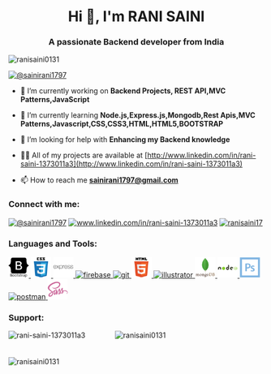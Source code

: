 <h1 align="center">Hi 👋, I'm RANI SAINI</h1>
<h3 align="center">A passionate Backend developer from India</h3>

<p align="left"> <img src="https://komarev.com/ghpvc/?username=ranisaini0131&label=Profile%20views&color=0e75b6&style=flat" alt="ranisaini0131" /> </p>

<p align="left"> <a href="https://twitter.com/@sainirani1797" target="blank"><img src="https://img.shields.io/twitter/follow/@sainirani1797?logo=twitter&style=for-the-badge" alt="@sainirani1797" /></a> </p>

- 🔭 I’m currently working on **Backend Projects, REST API,MVC Patterns,JavaScript**

- 🌱 I’m currently learning **Node.js,Express.js,Mongodb,Rest Apis,MVC Patterns,Javascript,CSS,CSS3,HTML,HTML5,BOOTSTRAP**

- 🤝 I’m looking for help with **Enhancing my Backend knowledge**

- 👨‍💻 All of my projects are available at [http://www.linkedin.com/in/rani-saini-1373011a3](http://www.linkedin.com/in/rani-saini-1373011a3)

- 📫 How to reach me **sainirani1797@gmail.com**

<h3 align="left">Connect with me:</h3>
<p align="left">
<a href="https://twitter.com/@sainirani1797" target="blank"><img align="center" src="https://raw.githubusercontent.com/rahuldkjain/github-profile-readme-generator/master/src/images/icons/Social/twitter.svg" alt="@sainirani1797" height="30" width="40" /></a>
<a href="https://linkedin.com/in/www.linkedin.com/in/rani-saini-1373011a3" target="blank"><img align="center" src="https://raw.githubusercontent.com/rahuldkjain/github-profile-readme-generator/master/src/images/icons/Social/linked-in-alt.svg" alt="www.linkedin.com/in/rani-saini-1373011a3" height="30" width="40" /></a>
<a href="https://instagram.com/ranisaini17" target="blank"><img align="center" src="https://raw.githubusercontent.com/rahuldkjain/github-profile-readme-generator/master/src/images/icons/Social/instagram.svg" alt="ranisaini17" height="30" width="40" /></a>
</p>

<h3 align="left">Languages and Tools:</h3>
<p align="left"> <a href="https://getbootstrap.com" target="_blank" rel="noreferrer"> <img src="https://raw.githubusercontent.com/devicons/devicon/master/icons/bootstrap/bootstrap-plain-wordmark.svg" alt="bootstrap" width="40" height="40"/> </a> <a href="https://www.w3schools.com/css/" target="_blank" rel="noreferrer"> <img src="https://raw.githubusercontent.com/devicons/devicon/master/icons/css3/css3-original-wordmark.svg" alt="css3" width="40" height="40"/> </a> <a href="https://expressjs.com" target="_blank" rel="noreferrer"> <img src="https://raw.githubusercontent.com/devicons/devicon/master/icons/express/express-original-wordmark.svg" alt="express" width="40" height="40"/> </a> <a href="https://firebase.google.com/" target="_blank" rel="noreferrer"> <img src="https://www.vectorlogo.zone/logos/firebase/firebase-icon.svg" alt="firebase" width="40" height="40"/> </a> <a href="https://git-scm.com/" target="_blank" rel="noreferrer"> <img src="https://www.vectorlogo.zone/logos/git-scm/git-scm-icon.svg" alt="git" width="40" height="40"/> </a> <a href="https://www.w3.org/html/" target="_blank" rel="noreferrer"> <img src="https://raw.githubusercontent.com/devicons/devicon/master/icons/html5/html5-original-wordmark.svg" alt="html5" width="40" height="40"/> </a> <a href="https://www.adobe.com/in/products/illustrator.html" target="_blank" rel="noreferrer"> <img src="https://www.vectorlogo.zone/logos/adobe_illustrator/adobe_illustrator-icon.svg" alt="illustrator" width="40" height="40"/> </a> <a href="https://www.mongodb.com/" target="_blank" rel="noreferrer"> <img src="https://raw.githubusercontent.com/devicons/devicon/master/icons/mongodb/mongodb-original-wordmark.svg" alt="mongodb" width="40" height="40"/> </a> <a href="https://nodejs.org" target="_blank" rel="noreferrer"> <img src="https://raw.githubusercontent.com/devicons/devicon/master/icons/nodejs/nodejs-original-wordmark.svg" alt="nodejs" width="40" height="40"/> </a> <a href="https://www.photoshop.com/en" target="_blank" rel="noreferrer"> <img src="https://raw.githubusercontent.com/devicons/devicon/master/icons/photoshop/photoshop-line.svg" alt="photoshop" width="40" height="40"/> </a> <a href="https://postman.com" target="_blank" rel="noreferrer"> <img src="https://www.vectorlogo.zone/logos/getpostman/getpostman-icon.svg" alt="postman" width="40" height="40"/> </a> <a href="https://sass-lang.com" target="_blank" rel="noreferrer"> <img src="https://raw.githubusercontent.com/devicons/devicon/master/icons/sass/sass-original.svg" alt="sass" width="40" height="40"/> </a> </p>

<h3 align="left">Support:</h3>
<p><a href="https://www.buymeacoffee.com/rani-saini-1373011a3"> <img align="left" src="https://cdn.buymeacoffee.com/buttons/v2/default-yellow.png" height="50" width="210" alt="rani-saini-1373011a3" /></a><a href="https://ko-fi.com/ranisaini0131"> <img align="left" src="https://cdn.ko-fi.com/cdn/kofi3.png?v=3" height="50" width="210" alt="ranisaini0131" /></a></p><br><br>

<p><img align="center" src="https://github-readme-stats.vercel.app/api/top-langs?username=ranisaini0131&show_icons=true&locale=en&layout=compact" alt="ranisaini0131" /></p>
